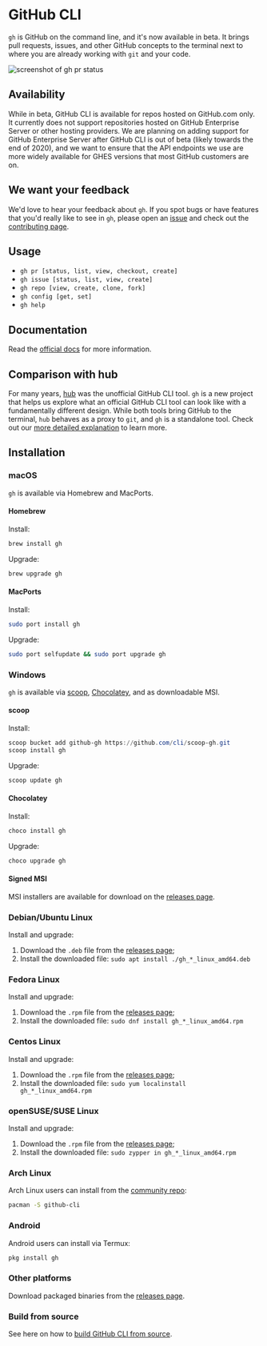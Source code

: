# GitHub CLI

`gh` is GitHub on the command line, and it's now available in beta. It brings pull requests, issues, and other GitHub concepts to
the terminal next to where you are already working with `git` and your code.

![screenshot of gh pr status](https://user-images.githubusercontent.com/98482/84171218-327e7a80-aa40-11ea-8cd1-5177fc2d0e72.png)

## Availability

While in beta, GitHub CLI is available for repos hosted on GitHub.com only. It currently does not support repositories hosted on GitHub Enterprise Server or other hosting providers. We are planning on adding support for GitHub Enterprise Server after GitHub CLI is out of beta (likely towards the end of 2020), and we want to ensure that the API endpoints we use are more widely available for GHES versions that most GitHub customers are on.

## We want your feedback

We'd love to hear your feedback about `gh`. If you spot bugs or have features that you'd really like to see in `gh`, please open an [issue][] and check out the [contributing page][].

## Usage

- `gh pr [status, list, view, checkout, create]`
- `gh issue [status, list, view, create]`
- `gh repo [view, create, clone, fork]`
- `gh config [get, set]`
- `gh help`

## Documentation

Read the [official docs][] for more information.

## Comparison with hub

For many years, [hub][] was the unofficial GitHub CLI tool. `gh` is a new project that helps us explore
what an official GitHub CLI tool can look like with a fundamentally different design. While both
tools bring GitHub to the terminal, `hub` behaves as a proxy to `git`, and `gh` is a standalone
tool. Check out our [more detailed explanation][] to learn more.


<!-- this anchor is linked to from elsewhere, so avoid renaming it -->
## Installation

### macOS

`gh` is available via Homebrew and MacPorts.

#### Homebrew

Install:

```bash
brew install gh
```

Upgrade:

```bash
brew upgrade gh
```

#### MacPorts

Install:

```bash
sudo port install gh
```

Upgrade:

```bash
sudo port selfupdate && sudo port upgrade gh
```

### Windows

`gh` is available via [scoop][], [Chocolatey][], and as downloadable MSI.

#### scoop

Install:

```powershell
scoop bucket add github-gh https://github.com/cli/scoop-gh.git
scoop install gh
```

Upgrade:

```powershell
scoop update gh
```

#### Chocolatey

Install:

```powershell
choco install gh
```

Upgrade:

```powershell
choco upgrade gh
```

#### Signed MSI

MSI installers are available for download on the [releases page][].

### Debian/Ubuntu Linux

Install and upgrade:

1. Download the `.deb` file from the [releases page][];
2. Install the downloaded file: `sudo apt install ./gh_*_linux_amd64.deb`

### Fedora Linux

Install and upgrade:

1. Download the `.rpm` file from the [releases page][];
2. Install the downloaded file: `sudo dnf install gh_*_linux_amd64.rpm`

### Centos Linux

Install and upgrade:

1. Download the `.rpm` file from the [releases page][];
2. Install the downloaded file: `sudo yum localinstall gh_*_linux_amd64.rpm`

### openSUSE/SUSE Linux

Install and upgrade:

1. Download the `.rpm` file from the [releases page][];
2. Install the downloaded file: `sudo zypper in gh_*_linux_amd64.rpm`

### Arch Linux

Arch Linux users can install from the [community repo][]:

```bash
pacman -S github-cli
```

### Android

Android users can install via Termux:

```bash
pkg install gh
```

### Other platforms

Download packaged binaries from the [releases page][].

### Build from source

See here on how to [build GitHub CLI from source][].

[official docs]: https://cli.github.com/manual
[scoop]: https://scoop.sh
[Chocolatey]: https://chocolatey.org
[releases page]: https://github.com/cli/cli/releases/latest
[hub]: https://github.com/github/hub
[contributing page]: https://github.com/cli/cli/blob/trunk/.github/CONTRIBUTING.md
[issue]: https://github.com/cli/cli/issues/new/choose
[more detailed explanation]: /docs/gh-vs-hub.md
[community repo]: https://www.archlinux.org/packages/community/x86_64/github-cli/
[build GitHub CLI from source]: /docs/source.md
